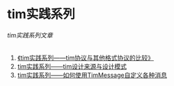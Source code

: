 # tim实践系列
###### tim实践系列文章
1. [《tim实践系列——tim协议与其他格式协议的比较》](https://github.com/donnie4w/Tim-Practical-Article/blob/main/tim%E5%AE%9E%E8%B7%B5%E7%B3%BB%E5%88%97%E2%80%94%E2%80%94tim%E5%8D%8F%E8%AE%AE%E4%B8%8E%E5%85%B6%E4%BB%96%E6%A0%BC%E5%BC%8F%E5%8D%8F%E8%AE%AE%E7%9A%84%E6%AF%94%E8%BE%83.md "《tim实践系列——tim协议与其他格式协议的比较》")
2. [tim实践系列——tim设计来源与设计模式](https://github.com/donnie4w/Tim-Practical-Article/blob/main/tim%E5%AE%9E%E8%B7%B5%E7%B3%BB%E5%88%97%E2%80%94%E2%80%94tim%E8%AE%BE%E8%AE%A1%E6%9D%A5%E6%BA%90%E4%B8%8E%E8%AE%BE%E8%AE%A1%E6%A8%A1%E5%BC%8F.md "tim实践系列——tim设计来源与设计模式")
3. [tim实践系列——如何使用TimMessage自定义各种消息](https://github.com/donnie4w/Tim-Practical-Article/blob/main/tim%E5%AE%9E%E8%B7%B5%E7%B3%BB%E5%88%97%E2%80%94%E2%80%94%E5%A6%82%E4%BD%95%E4%BD%BF%E7%94%A8TimMessage%E8%87%AA%E5%AE%9A%E4%B9%89%E5%90%84%E7%A7%8D%E6%B6%88%E6%81%AF.md "tim实践系列——如何使用TimMessage自定义各种消息")

